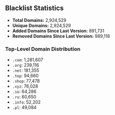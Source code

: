 ## Blacklist Statistics

- **Total Domains:** 2,924,529
- **Unique Domains:** 2,924,529
- **Added Domains Since Last Version:** 891,731
- **Removed Domains Since Last Version:** 989,118

### Top-Level Domain Distribution

-  `.com`: 1,281,607
-  `.org`: 239,116
-  `.net`: 181,355
-  `.top`: 94,660
-  `.shop`: 77,478
-  `.xyz`: 76,028
-  `.io`: 64,286
-  `.ru`: 60,650
-  `.info`: 52,202
-  `.pl`: 49,084
